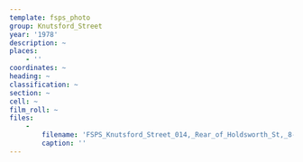 ```yaml
---
template: fsps_photo
group: Knutsford_Street
year: '1978'
description: ~
places:
    - ''
coordinates: ~
heading: ~
classification: ~
section: ~
cell: ~
film_roll: ~
files:
    -
        filename: 'FSPS_Knutsford_Street_014,_Rear_of_Holdsworth_St,_8-4-H,_1978.png'
        caption: ''
---
```

